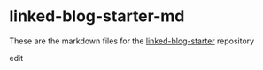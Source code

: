 # linked-blog-starter-md
These are the markdown files for the [linked-blog-starter](https://github.com/matthewwong525/linked-blog-starter) repository



edit
